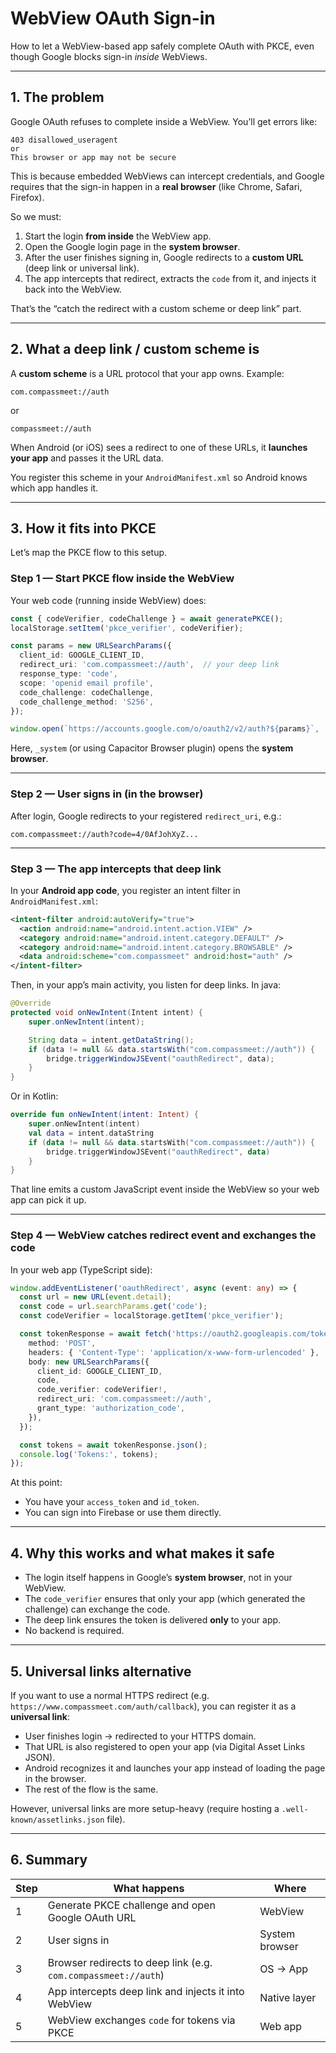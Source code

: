 # WebView OAuth Sign-in

How to let a WebView-based app safely complete OAuth with PKCE, even though Google blocks sign-in *inside* WebViews.

---

## 1. The problem

Google OAuth refuses to complete inside a WebView.
You’ll get errors like:

```
403 disallowed_useragent
or
This browser or app may not be secure
```

This is because embedded WebViews can intercept credentials, and Google requires that the sign-in happen in a **real browser** (like Chrome, Safari, Firefox).

So we must:

1. Start the login **from inside** the WebView app.
2. Open the Google login page in the **system browser**.
3. After the user finishes signing in, Google redirects to a **custom URL** (deep link or universal link).
4. The app intercepts that redirect, extracts the `code` from it, and injects it back into the WebView.

That’s the “catch the redirect with a custom scheme or deep link” part.

---

## 2. What a deep link / custom scheme is

A **custom scheme** is a URL protocol that your app owns.
Example:

```
com.compassmeet://auth
```

or

```
compassmeet://auth
```

When Android (or iOS) sees a redirect to one of these URLs, it **launches your app** and passes it the URL data.

You register this scheme in your `AndroidManifest.xml` so Android knows which app handles it.

---

## 3. How it fits into PKCE

Let’s map the PKCE flow to this setup.

### Step 1 — Start PKCE flow inside the WebView

Your web code (running inside WebView) does:

```ts
const { codeVerifier, codeChallenge } = await generatePKCE();
localStorage.setItem('pkce_verifier', codeVerifier);

const params = new URLSearchParams({
  client_id: GOOGLE_CLIENT_ID,
  redirect_uri: 'com.compassmeet://auth',  // your deep link
  response_type: 'code',
  scope: 'openid email profile',
  code_challenge: codeChallenge,
  code_challenge_method: 'S256',
});

window.open(`https://accounts.google.com/o/oauth2/v2/auth?${params}`, '_system'); 
```

Here, `_system` (or using Capacitor Browser plugin) opens the **system browser**.

---

### Step 2 — User signs in (in the browser)

After login, Google redirects to your registered `redirect_uri`, e.g.:

```
com.compassmeet://auth?code=4/0AfJohXyZ...
```

---

### Step 3 — The app intercepts that deep link

In your **Android app code**, you register an intent filter in `AndroidManifest.xml`:

```xml
<intent-filter android:autoVerify="true">
  <action android:name="android.intent.action.VIEW" />
  <category android:name="android.intent.category.DEFAULT" />
  <category android:name="android.intent.category.BROWSABLE" />
  <data android:scheme="com.compassmeet" android:host="auth" />
</intent-filter>
```

Then, in your app’s main activity, you listen for deep links.
In java:
```java
@Override
protected void onNewIntent(Intent intent) {
    super.onNewIntent(intent);

    String data = intent.getDataString();
    if (data != null && data.startsWith("com.compassmeet://auth")) {
        bridge.triggerWindowJSEvent("oauthRedirect", data);
    }
}
```

Or in Kotlin:
```kotlin
override fun onNewIntent(intent: Intent) {
    super.onNewIntent(intent)
    val data = intent.dataString
    if (data != null && data.startsWith("com.compassmeet://auth")) {
        bridge.triggerWindowJSEvent("oauthRedirect", data)
    }
}
```

That line emits a custom JavaScript event inside the WebView so your web app can pick it up.

---

### Step 4 — WebView catches redirect event and exchanges the code

In your web app (TypeScript side):

```ts
window.addEventListener('oauthRedirect', async (event: any) => {
  const url = new URL(event.detail);
  const code = url.searchParams.get('code');
  const codeVerifier = localStorage.getItem('pkce_verifier');

  const tokenResponse = await fetch('https://oauth2.googleapis.com/token', {
    method: 'POST',
    headers: { 'Content-Type': 'application/x-www-form-urlencoded' },
    body: new URLSearchParams({
      client_id: GOOGLE_CLIENT_ID,
      code,
      code_verifier: codeVerifier!,
      redirect_uri: 'com.compassmeet://auth',
      grant_type: 'authorization_code',
    }),
  });

  const tokens = await tokenResponse.json();
  console.log('Tokens:', tokens);
});
```

At this point:

* You have your `access_token` and `id_token`.
* You can sign into Firebase or use them directly.

---

## 4. Why this works and what makes it safe

* The login itself happens in Google’s **system browser**, not in your WebView.
* The `code_verifier` ensures that only your app (which generated the challenge) can exchange the code.
* The deep link ensures the token is delivered **only** to your app.
* No backend is required.

---

## 5. Universal links alternative

If you want to use a normal HTTPS redirect (e.g. `https://www.compassmeet.com/auth/callback`), you can register it as a **universal link**:

* User finishes login → redirected to your HTTPS domain.
* That URL is also registered to open your app (via Digital Asset Links JSON).
* Android recognizes it and launches your app instead of loading the page in the browser.
* The rest of the flow is the same.

However, universal links are more setup-heavy (require hosting a `.well-known/assetlinks.json` file).

---

## 6. Summary

| Step | What happens                                                   | Where          |
| ---- |----------------------------------------------------------------| -------------- |
| 1    | Generate PKCE challenge and open Google OAuth URL              | WebView        |
| 2    | User signs in                                                  | System browser |
| 3    | Browser redirects to deep link (e.g. `com.compassmeet://auth`) | OS → App       |
| 4    | App intercepts deep link and injects it into WebView           | Native layer   |
| 5    | WebView exchanges `code` for tokens via PKCE                   | Web app        |
